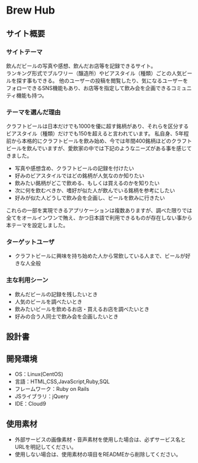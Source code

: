 # Brew Hub

## サイト概要
### サイトテーマ
飲んだビールの写真や感想、飲んだお店等を記録できるサイト。  
ランキング形式でブルワリー（醸造所）やビアスタイル（種類）ごとの人気ビールを探す事もできる。
他のユーザーの投稿を閲覧したり、気になるユーザーをフォローできるSNS機能もあり、お店等を指定して飲み会を企画できるコミュニティ機能も持つ。

### テーマを選んだ理由
クラフトビールは日本だけでも1000を優に超す銘柄があり、それらを区分するビアスタイル（種類）だけでも150を超えると言われています。
私自身、5年程前から本格的にクラフトビールを飲み始め、今では年間400銘柄ほどのクラフトビールを飲んでいますが、愛飲家の中では下記のようなニーズがある事を感じてきました。

* 写真や感想含め、クラフトビールの記録を付けたい
* 好みのビアスタイルではどの銘柄が人気なのか知りたい
* 飲みたい銘柄がどこで飲める、もしくは買えるのかを知りたい
* 次に何を飲むべきか、嗜好が似た人が飲んでいる銘柄を参考にしたい
* 好みが似た人どうしで飲み会を企画し、ビールを飲みに行きたい

これらの一部を実現できるアプリケーションは複数ありますが、調べた限りでは全てをオールインワンで賄え、かつ日本語で利用できるものが存在しない事から本テーマを設定しました。

### ターゲットユーザ
* クラフトビールに興味を持ち始めた人から常飲している人まで、ビールが好きな人全般

### 主な利用シーン
* 飲んだビールの記録を残したいとき
* 人気のビールを調べたいとき
* 飲みたいビールを飲めるお店・買えるお店を調べたいとき
* 好みの合う人同士で飲み会を企画したいとき

## 設計書

## 開発環境
- OS：Linux(CentOS)
- 言語：HTML,CSS,JavaScript,Ruby,SQL
- フレームワーク：Ruby on Rails
- JSライブラリ：jQuery
- IDE：Cloud9

## 使用素材
- 外部サービスの画像素材・音声素材を使用した場合は、必ずサービス名とURLを明記してください。
- 使用しない場合は、使用素材の項目をREADMEから削除してください。